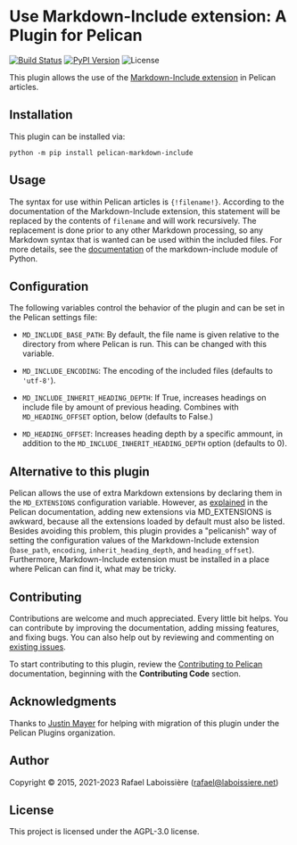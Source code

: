 Use Markdown-Include extension: A Plugin for Pelican
====================================================

[![Build Status](https://img.shields.io/github/workflow/status/pelican-plugins/markdown-include/build)](https://github.com/pelican-plugins/markdown-include/actions)
[![PyPI Version](https://img.shields.io/pypi/v/pelican-markdown-include)](https://pypi.org/project/pelican-markdown-include/)
![License](https://img.shields.io/pypi/l/pelican-markdown-include?color=blue)

This plugin allows the use of the [Markdown-Include extension][] in Pelican articles.

[Markdown-Include extension]: https://github.com/cmacmackin/markdown-include

Installation
------------

This plugin can be installed via:

    python -m pip install pelican-markdown-include

Usage
-----

The syntax for use within Pelican articles is `{!filename!}`. According to the documentation of the Markdown-Include extension, this statement will be replaced by the contents of `filename` and will work recursively. The replacement is done prior to any other Markdown processing, so any Markdown syntax that is wanted can be used within the included files. For more details, see the [documentation][] of the markdown-include module of Python.

[documentation]: https://github.com/cmacmackin/markdown-include/#readme


Configuration
-------------

The following variables control the behavior of the plugin and can be set in the Pelican settings file:

- `MD_INCLUDE_BASE_PATH`: By default, the file name is given relative to the directory from where Pelican is run.  This can be changed with this variable.

- `MD_INCLUDE_ENCODING`: The encoding of the included files (defaults to `'utf-8'`).

- `MD_INCLUDE_INHERIT_HEADING_DEPTH`: If True, increases headings on include file by amount of previous heading. Combines with `MD_HEADING_OFFSET` option, below (defaults to False.)

- `MD_HEADING_OFFSET`: Increases heading depth by a specific ammount, in addition to the `MD_INCLUDE_INHERIT_HEADING_DEPTH` option (defaults to 0).


Alternative to this plugin
--------------------------

Pelican allows the use of extra Markdown extensions by declaring them in the `MD_EXTENSIONS` configuration variable.  However, as [explained][] in the Pelican documentation, adding new extensions via MD_EXTENSIONS is awkward, because all the extensions loaded by default must also be listed.  Besides avoiding this problem, this plugin provides a "pelicanish" way of setting the configuration values of the Markdown-Include extension (`base_path`, `encoding`, `inherit_heading_depth`, and `heading_offset`).  Furthermore, Markdown-Include extension must be installed in a place where Pelican can find it, what may be tricky.

[explained]: http://docs.getpelican.com/en/latest/settings.html

Contributing
------------

Contributions are welcome and much appreciated. Every little bit helps. You can contribute by improving the documentation, adding missing features, and fixing bugs. You can also help out by reviewing and commenting on [existing issues][].

To start contributing to this plugin, review the [Contributing to Pelican][] documentation, beginning with the **Contributing Code** section.

[existing issues]: https://github.com/pelican-plugins/markdown-include/issues
[Contributing to Pelican]: https://docs.getpelican.com/en/latest/contribute.html

Acknowledgments
---------------

Thanks to [Justin Mayer][] for helping with migration of this plugin under the Pelican Plugins organization.

[Justin Mayer]: https://github.com/justinmayer

Author
------

Copyright © 2015, 2021-2023 Rafael Laboissière (<rafael@laboissiere.net>)

License
-------

This project is licensed under the AGPL-3.0 license.

